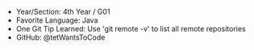 - Year/Section: 4th Year / G01
- Favorite Language: Java
- One Git Tip Learned: Use 'git remote -v' to list all remote repositories
- GitHub: @tetWantsToCode